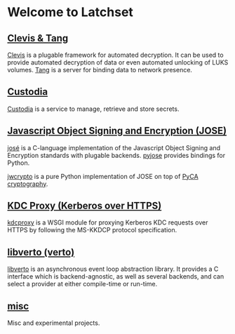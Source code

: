 # Welcome to Latchset

## [Clevis & Tang](./clevistang/)

[Clevis](https://github.com/latchset/clevis) is a plugable framework for
automated decryption. It can be used to provide automated decryption of
data or even automated unlocking of LUKS volumes. 
[Tang](https://github.com/latchset/tang) is a server for binding data to network presence.


## [Custodia](./custodia/)

[Custodia](https://github.com/latchset/custodia) is a service to manage,
retrieve and store secrets.


## [Javascript Object Signing and Encryption (JOSE)](./jose/)

[josé](https://github.com/latchset/jose) is a C-language implementation
of the Javascript Object Signing and Encryption standards with plugable
backends. [pyjose](https://github.com/latchset/pyjose) provides bindings
for Python.

[jwcrypto](https://github.com/latchset/jwcrypto) is a pure Python
implementation of JOSE on top of 
[PyCA cryptography](https://github.com/pyca/cryptography).

## [KDC Proxy (Kerberos over HTTPS)](./kdcproxy/)

[kdcproxy](https://github.com/latchset/kdcproxy) is a WSGI module for
proxying Kerberos KDC requests over HTTPS by following the MS-KKDCP protocol
specification.


## [libverto (verto)](./libverto/)

[libverto](https://github.com/latchset/libverto) is an asynchronous event loop
abstraction library.  It provides a C interface which is backend-agnostic, as
well as several backends, and can select a provider at either compile-time or
run-time.


## [misc](./misc/)

Misc and experimental projects. 
